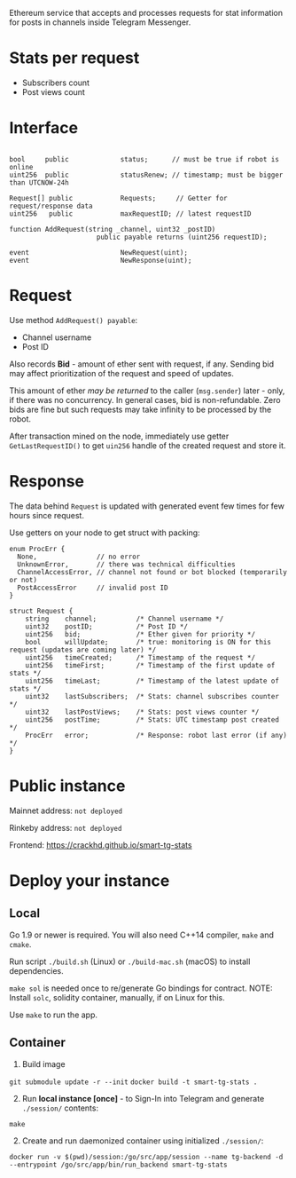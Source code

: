 Ethereum service that accepts and processes requests for
stat information for posts in channels inside Telegram Messenger.

# Stats per request
- Subscribers count
- Post views count

# Interface

```sol

bool     public             status;      // must be true if robot is online
uint256  public             statusRenew; // timestamp; must be bigger than UTCNOW-24h

Request[] public            Requests;     // Getter for request/response data
uint256   public            maxRequestID; // latest requestID

function AddRequest(string _channel, uint32 _postID)
                      public payable returns (uint256 requestID);

event                       NewRequest(uint);
event                       NewResponse(uint);
```

# Request
Use method `AddRequest() payable`:

- Channel username
- Post ID

Also records **Bid** - amount of ether sent with request, if any.
Sending bid may affect prioritization of the request and speed of updates.

This amount of ether _may be returned_ to the caller (`msg.sender`) later - only, if there was no concurrency.
In general cases, bid is non-refundable.
Zero bids are fine but such requests may take infinity to be processed by the robot.

After transaction mined on the node,
immediately use getter `GetLastRequestID()` to get `uin256` handle of the created request
and store it.

# Response
The data behind `Request` is updated with generated event few times for few hours since request.

Use getters on your node to get struct with packing:

```sol
enum ProcErr {
  None,               // no error
  UnknownError,       // there was technical difficulties
  ChannelAccessError, // channel not found or bot blocked (temporarily or not)
  PostAccessError     // invalid post ID
}

struct Request {
    string    channel;          /* Channel username */
    uint32    postID;           /* Post ID */
    uint256   bid;              /* Ether given for priority */
    bool      willUpdate;       /* true: monitoring is ON for this request (updates are coming later) */
    uint256   timeCreated;      /* Timestamp of the request */
    uint256   timeFirst;        /* Timestamp of the first update of stats */
    uint256   timeLast;         /* Timestamp of the latest update of stats */
    uint32    lastSubscribers;  /* Stats: channel subscribes counter */
    uint32    lastPostViews;    /* Stats: post views counter */
    uint256   postTime;         /* Stats: UTC timestamp post created */
    ProcErr   error;            /* Response: robot last error (if any) */
}
```

# Public instance

Mainnet address:
`not deployed`

Rinkeby address:
`not deployed`

Frontend: https://crackhd.github.io/smart-tg-stats

# Deploy your instance

## Local
Go 1.9 or newer is required. You will also need C++14 compiler, `make` and `cmake`.

Run script `./build.sh` (Linux) or `./build-mac.sh` (macOS) to install dependencies.

`make sol` is needed once to re/generate Go bindings for contract.
NOTE: Install `solc`, solidity container, manually, if on Linux for this.

Use `make` to run the app.

## Container

1. Build image

`git submodule update -r --init`
`docker build -t smart-tg-stats .`

2. Run **local instance [once]** - to Sign-In into Telegram and generate `./session/` contents:

`make`

2. Create and run daemonized container using initialized `./session/`:

`docker run -v $(pwd)/session:/go/src/app/session --name tg-backend -d --entrypoint /go/src/app/bin/run_backend smart-tg-stats`
